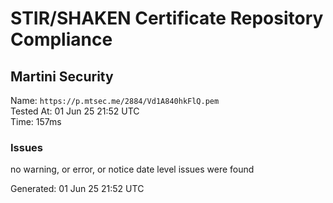 # STIR/SHAKEN Certificate Repository Compliance

## Martini Security

Name: `https://p.mtsec.me/2884/Vd1A840hkFlQ.pem`\
Tested At: 01 Jun 25 21:52 UTC\
Time: 157ms

### Issues

no warning, or error, or notice date level issues were found

Generated: 01 Jun 25 21:52 UTC